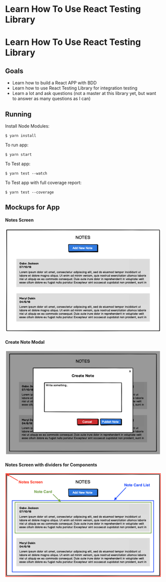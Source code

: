 # Learn How To Use React Testing Library

# Learn How To Use React Testing Library

## Goals
* Learn how to build a React APP with BDD
* Learn how to use React Testing Library for integration testing
* Learn a lot and ask questions (not a master at this library yet, but want to answer as many questions as I can)

## Running

Install Node Modules:

```
$ yarn install
```

To run app:

```
$ yarn start
```

To Test app:

```
$ yarn test --watch
```

To Test app with full coverage report:

```
$ yarn test --coverage
```

## Mockups for App

#### Notes Screen
![Notes Screen](/images/notes-screen.png)

#### Create Note Modal
![Create Note](/images/create-note-modal.png)

#### Notes Screen with dividers for Components
![Notes Screen](/images/notes-screen-marked.png)

